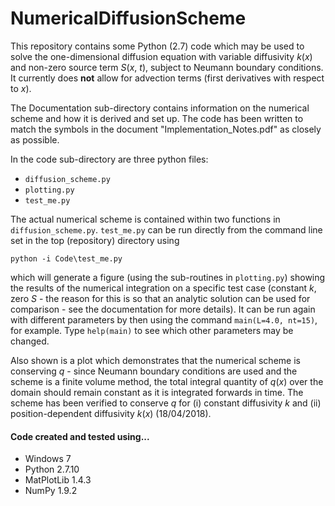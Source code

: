 # NumericalDiffusionScheme

This repository contains some Python (2.7) code which may be used to solve the one-dimensional diffusion equation with variable diffusivity *k*(*x*) and non-zero source term *S*(*x*, *t*), subject to Neumann boundary conditions. It currently does **not** allow for advection terms (first derivatives with respect to *x*). 

The Documentation sub-directory contains information on the numerical scheme and how it is derived and set up. The code has been written to match the symbols in the document "Implementation_Notes.pdf" as closely as possible.

In the code sub-directory are three python files:
- `diffusion_scheme.py`
- `plotting.py`
- `test_me.py`

The actual numerical scheme is contained within two functions in `diffusion_scheme.py`. `test_me.py` can be run directly from the command line set in the top (repository) directory using

`python -i Code\test_me.py`

which will generate a figure (using the sub-routines in `plotting.py`) showing the results of the numerical integration on a specific test case (constant *k*, zero *S* - the reason for this is so that an analytic solution can be used for comparison - see the documentation for more details). It can be run again with different parameters by then using the command `main(L=4.0, nt=15)`, for example. Type `help(main)` to see which other parameters may be changed.

Also shown is a plot which demonstrates that the numerical scheme is conserving *q* - since Neumann boundary conditions are used and the scheme is a finite volume method, the total integral quantity of *q*(*x*) over the domain should remain constant as it is integrated forwards in time. The scheme has been verified to conserve *q* for (i) constant diffusivity *k* and (ii) position-dependent diffusivity *k*(*x*) (18/04/2018).

#### Code created and tested using...
- Windows 7
- Python 2.7.10
- MatPlotLib 1.4.3
- NumPy 1.9.2
